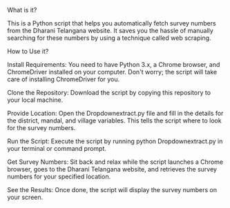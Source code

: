 What is it?

This is a Python script that helps you automatically fetch survey numbers from the Dharani Telangana website. It saves you the hassle of manually searching for these numbers by using a technique called web scraping.

How to Use it?

Install Requirements:
You need to have Python 3.x, a Chrome browser, and ChromeDriver installed on your computer. Don't worry; the script will take care of installing ChromeDriver for you.

Clone the Repository:
Download the script by copying this repository to your local machine.

Provide Location: 
Open the Dropdownextract.py file and fill in the details for the district, mandal, and village variables. This tells the script where to look for the survey numbers.

Run the Script: 
Execute the script by running python Dropdownextract.py in your terminal or command prompt.

Get Survey Numbers: 
Sit back and relax while the script launches a Chrome browser, goes to the Dharani Telangana website, and retrieves the survey numbers for your specified location.

See the Results: 
Once done, the script will display the survey numbers on your screen.
